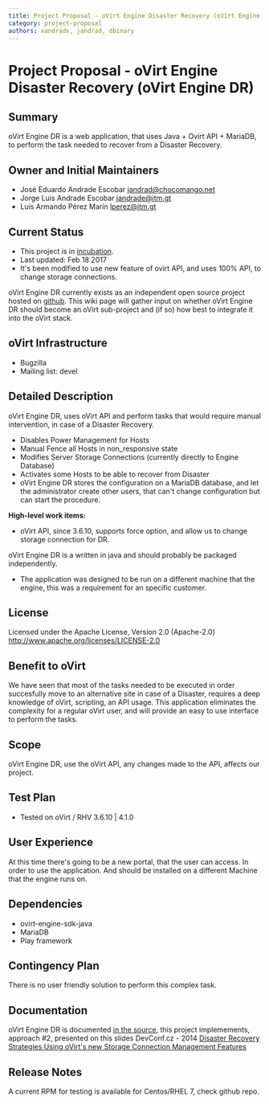 ```yaml
---
title: Project Proposal - oVirt Engine Disaster Recovery (oVirt Engine DR)
category: project-proposal
authors: xandradx, jandrad, dbinary
---
```


# Project Proposal - oVirt Engine Disaster Recovery (oVirt Engine DR)

## Summary

oVirt Engine DR  is a web application, that uses Java + Ovirt API + MariaDB, to perform the task needed to recover from a Disaster Recovery.

## Owner and Initial Maintainers

* José Eduardo Andrade Escobar <jandrad@chocomango.net>
* Jorge Luis Andrade Escobar <jandrade@itm.gt>
* Luis Armando Pérez Marín <lperez@itm.gt>


## Current Status

*   This project is in [incubation](/governance/adding-a-subproject/).
*   Last updated: Feb 18 2017
*   It's been modified to use new feature of ovirt API, and uses 100% API, to change storage connections.

oVirt Engine DR currently exists as an independent open source project hosted on [github](https://github.com/xandradx/ovirt-engine-disaster-recovery). This wiki page will gather input on whether oVirt Engine DR should become an oVirt sub-project and (if so) how best to integrate it into the oVirt stack.

## oVirt Infrastructure

*   Bugzilla
*   Mailing list: devel

## Detailed Description

oVirt Engine DR, uses oVirt API and perform tasks that would require manual intervention, in case of a Disaster Recovery.

* Disables Power Management for Hosts
* Manual Fence all Hosts in non_responsive state
* Modifies Server Storage Connections (currently directly to Engine Database)
* Activates some Hosts to be able to recover from Disaster
* oVirt Engine DR stores the configuration on a MariaDB database, and let the administrator create other users, that can't change configuration but can start the procedure.


**High-level work items:**

*   oVirt API, since 3.6.10, supports force option, and allow us to change storage connection for DR.


oVirt Engine DR is a written in java and should probably be packaged independently.

*  The application was designed to be run on a different machine that the engine, this was a requirement for an specific customer.

## License

Licensed under the Apache License, Version 2.0 (Apache-2.0) <http://www.apache.org/licenses/LICENSE-2.0>

## Benefit to oVirt

We have seen that most of the tasks needed to be executed in order succesfully move to an alternative site in case of a Disaster, requires a deep knowledge of oVirt, scripting, an API usage. This application eliminates the complexity for a regular oVirt user, and will provide an easy to use interface to perform the tasks.


## Scope

oVirt Engine DR, use the oVirt API, any changes made to the API, affects our project.

## Test Plan

- Tested on oVirt / RHV 3.6.10 | 4.1.0

## User Experience

At this time there's going to be a new portal, that the user can access. In order to use the application. And should be installed on a different Machine that the engine runs on.

## Dependencies

*   ovirt-engine-sdk-java
*   MariaDB
*   Play framework

## Contingency Plan

There is no user friendly solution to perform this complex task.

## Documentation

oVirt Engine DR is documented [in the source](https://github.com/xandradx/ovirt-engine-disaster-recovery), this project implemements, approach #2, presented on this slides DevConf.cz - 2014 [Disaster Recovery Strategies Using oVirt's new Storage Connection Management Features](http://www.slideshare.net/AllonMureinik/dev-conf-ovirt-dr)

## Release Notes

A current RPM for testing is available for Centos/RHEL 7, check github repo.
